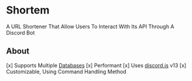 # Shortem
A URL Shortener That Allow Users To Interact With Its API Through A Discord Bot

## About
[x] Supports Multiple [Databases](./example/database.js)
[x] Performant
[x] Uses [discord.js](https://github.com/discordjs/discord.js) v13
[x] Customizable, Using Command Handling Method

